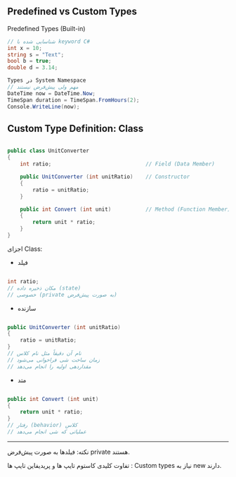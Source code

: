 ## Predefined vs Custom Types
Predefined Types (Built-in)

```csharp
// شناسایی شده با keyword C#
int x = 10;
string s = "Text";
bool b = true;
double d = 3.14;
```

```csharp
Types در System Namespace
// مهم ولی پیش‌فرض نیستند
DateTime now = DateTime.Now;
TimeSpan duration = TimeSpan.FromHours(2);
Console.WriteLine(now);
```

## Custom Type Definition: Class

```csharp

public class UnitConverter
{
    int ratio;                              // Field (Data Member)

    public UnitConverter (int unitRatio)    // Constructor
    {
        ratio = unitRatio;
    }

    public int Convert (int unit)           // Method (Function Member)
    {
        return unit * ratio;
    }
}
```

اجزای Class:

- فیلد

```csharp

int ratio;
// مکان ذخیره داده (state)
// خصوصی (private به صورت پیش‌فرض)
```

- سازنده

```csharp

public UnitConverter (int unitRatio)
{
    ratio = unitRatio;
}
// نام آن دقیقاً مثل نام کلاس
// زمان ساخت شی فراخوانی می‌شود
// مقداردهی اولیه را انجام می‌دهد
```

- متد

```csharp

public int Convert (int unit)
{
    return unit * ratio;
}
// رفتار (behavior) کلاس
// عملیاتی که شی انجام می‌دهد
```

-----------------------------------------------------------------------------------------------------------------------------------------------------------

نکته: فیلدها به صورت پیش‌فرض private هستند.

تفاوت کلیدی کاستوم تایپ ها و پریدیفاین تایپ ها : Custom types نیاز به new دارند.


